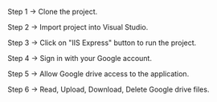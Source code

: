 Step 1 -> Clone the project.

Step 2 -> Import project into Visual Studio.

Step 3 -> Click on "IIS Express" button to run the project.

Step 4 -> Sign in with your Google account.

Step 5 -> Allow Google drive access to the application.

Step 6 -> Read, Upload, Download, Delete Google drive files.
